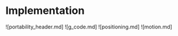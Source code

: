 Implementation
==============

![portability_header.md]
![g_code.md]
![positioning.md]
![motion.md]
